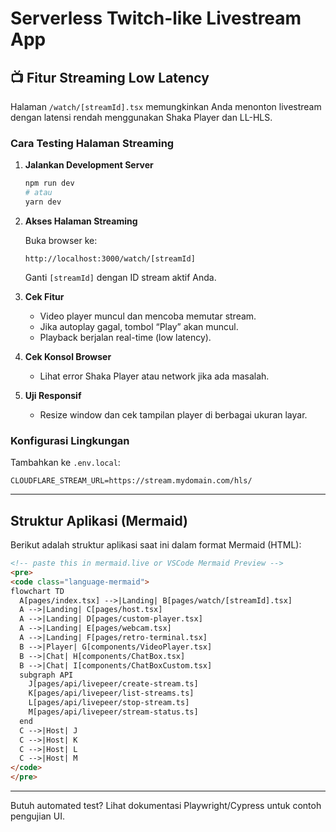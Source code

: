 # Serverless Twitch-like Livestream App

## 📺 Fitur Streaming Low Latency

Halaman `/watch/[streamId].tsx` memungkinkan Anda menonton livestream dengan latensi rendah menggunakan Shaka Player dan LL-HLS.

### Cara Testing Halaman Streaming

1. **Jalankan Development Server**

   ```sh
   npm run dev
   # atau
   yarn dev
   ```

2. **Akses Halaman Streaming**

   Buka browser ke:
   ```
   http://localhost:3000/watch/[streamId]
   ```
   Ganti `[streamId]` dengan ID stream aktif Anda.

3. **Cek Fitur**
   - Video player muncul dan mencoba memutar stream.
   - Jika autoplay gagal, tombol “Play” akan muncul.
   - Playback berjalan real-time (low latency).

4. **Cek Konsol Browser**
   - Lihat error Shaka Player atau network jika ada masalah.

5. **Uji Responsif**
   - Resize window dan cek tampilan player di berbagai ukuran layar.

### Konfigurasi Lingkungan

Tambahkan ke `.env.local`:

```env
CLOUDFLARE_STREAM_URL=https://stream.mydomain.com/hls/
```

---

## Struktur Aplikasi (Mermaid)

Berikut adalah struktur aplikasi saat ini dalam format Mermaid (HTML):

```html
<!-- paste this in mermaid.live or VSCode Mermaid Preview -->
<pre>
<code class="language-mermaid">
flowchart TD
  A[pages/index.tsx] -->|Landing| B[pages/watch/[streamId].tsx]
  A -->|Landing| C[pages/host.tsx]
  A -->|Landing| D[pages/custom-player.tsx]
  A -->|Landing| E[pages/webcam.tsx]
  A -->|Landing| F[pages/retro-terminal.tsx]
  B -->|Player| G[components/VideoPlayer.tsx]
  B -->|Chat| H[components/ChatBox.tsx]
  B -->|Chat| I[components/ChatBoxCustom.tsx]
  subgraph API
    J[pages/api/livepeer/create-stream.ts]
    K[pages/api/livepeer/list-streams.ts]
    L[pages/api/livepeer/stop-stream.ts]
    M[pages/api/livepeer/stream-status.ts]
  end
  C -->|Host| J
  C -->|Host| K
  C -->|Host| L
  C -->|Host| M
</code>
</pre>
```

---

Butuh automated test? Lihat dokumentasi Playwright/Cypress untuk contoh pengujian UI.

